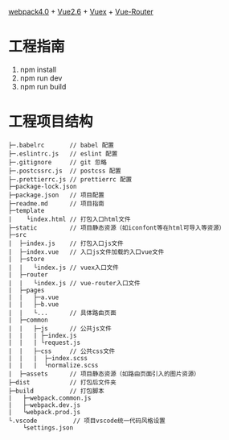 [webpack4.0](https://webpack.js.org/) + [Vue2.6](https://cn.vuejs.org/) + [Vuex](https://vuex.vuejs.org/zh/) + [Vue-Router](https://router.vuejs.org/zh/)

# 工程指南
1. npm install
2. npm run dev
3. npm run build

# 工程项目结构
```
├─.babelrc       // babel 配置
├─.eslintrc.js   // eslint 配置
├─.gitignore     // git 忽略
├─.postcssrc.js  // postcss 配置
├─.prettierrc.js // prettierrc 配置
├─package-lock.json
├─package.json   // 项目配置
├─readme.md      // 项目指南
├─template
|    └index.html // 打包入口html文件
├─static         // 项目静态资源（如iconfont等在html可导入等资源）
├─src
|  ├─index.js    // 打包入口js文件
|  ├─index.vue   // 入口js文件加载的入口vue文件
|  ├─store
|  |   └index.js // vuex入口文件
|  ├─router
|  |   └index.js // vue-router入口文件
|  ├─pages
|  |   ├─a.vue
|  |   ├─b.vue
|  |   └...      // 具体路由页面
|  ├─common
|  |   ├─js      // 公共js文件
|  |   | ├─index.js
|  |   | └request.js
|  |   ├─css     // 公共css文件
|  |   |  ├─index.scss
|  |   |  └normalize.scss
|  ├─assets      // 项目静态资源（如路由页面引入的图片资源）
├─dist           // 打包后文件夹
├─build          // 打包脚本
|   ├─webpack.common.js
|   ├─webpack.dev.js
|   └webpack.prod.js
└.vscode          // 项目vscode统一代码风格设置
    └settings.json
```